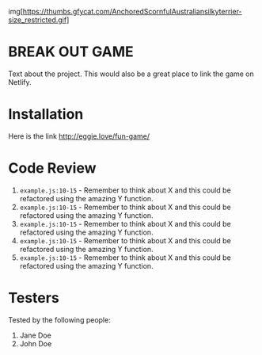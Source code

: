 img[https://thumbs.gfycat.com/AnchoredScornfulAustraliansilkyterrier-size_restricted.gif]

# BREAK OUT GAME

Text about the project. This would also be a great place to link the game on Netlify.

# Installation

Here is the link http://eggie.love/fun-game/

# Code Review

1. `example.js:10-15` - Remember to think about X and this could be refactored using the amazing Y function.
1. `example.js:10-15` - Remember to think about X and this could be refactored using the amazing Y function.
1. `example.js:10-15` - Remember to think about X and this could be refactored using the amazing Y function.
1. `example.js:10-15` - Remember to think about X and this could be refactored using the amazing Y function.
1. `example.js:10-15` - Remember to think about X and this could be refactored using the amazing Y function.

# Testers

Tested by the following people:

1. Jane Doe
2. John Doe
